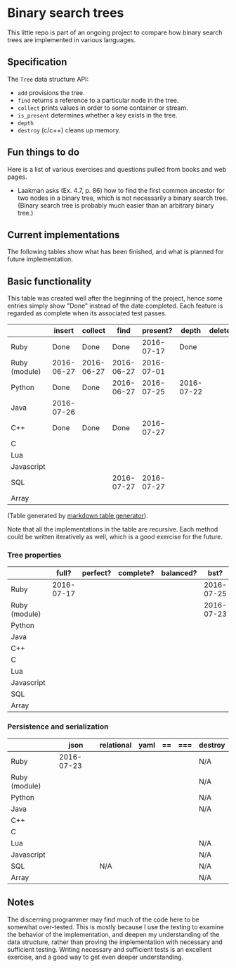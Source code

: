 # Binary search trees

This little repo is part of an ongoing project to compare
how binary search trees are implemented in various languages.


## Specification

The `Tree` data structure API:

* `add` provisions the tree.
* `find` returns a reference to a particular node in the tree.
* `collect` prints values in order to some container or stream.
* `is_present` determines whether a key exists in the tree.
* `depth`
* `destroy` (c/c++) cleans up memory.


## Fun things to do

Here is a list of various exercises and questions pulled from books and
web pages.

* Laakman asks (Ex. 4.7, p. 86) how to find the first common ancestor for
two nodes in a binary tree, which is not necessarily a binary search
tree. (Binary search tree is probably much easier than an arbitrary
binary tree.)


## Current implementations

The following tables show what has been finished, and what is planned
for future implementation.

## Basic functionality

This table was created well after the beginning of the project, hence some
entries simply show "Done" instead of the date completed. Each feature is
regarded as complete when its associated test passes.

|               | insert     | collect    | find       | present?   | depth      | delete  | maximum    | minimum    |
|---            |---         |---         |---         |---         |---         |---      |---         |---         |
| Ruby          | Done       | Done       | Done       | 2016-07-17 | Done       |         | 2016-07-05 | 2016-07-05 |
| Ruby (module) | 2016-06-27 | 2016-06-27 | 2016-06-27 | 2016-07-01 |            |         | 2016-06-28 | 2016-06-28 |
| Python        | Done       | Done       | 2016-06-27 | 2016-07-25 | 2016-07-22 |         | 2016-07-17 | 2016-07-17 |
| Java          | 2016-07-26 |            |            |            |            |         |            |            |
| C++           | Done       | Done       | Done       | 2016-07-27 |            |         | 2016-07-26 | 2016-07-26 |
| C             |            |            |            |            |            |         |            |            |
| Lua           |            |            |            |            |            |         |            |            |
| Javascript    |            |            |            |            |            |         |            |            |
| SQL           |            |            | 2016-07-27 | 2016-07-27 |            |         | 2016-07-28 | 2016-07-28 |
| Array         |            |            |            |            |            |         |            |            |


(Table generated by [markdown table generator](http://www.tablesgenerator.com/markdown_tables)).

Note that all the implementations in the table are recursive. Each method could
be written iteratively as well, which is a good exercise for the future.

### Tree properties

|               | full?      | perfect? | complete? | balanced? | bst?       | size       | successor | predecessor |
|---------------|-------     |----------|-----------|-----------|---         |---         |---        |---          |
| Ruby          | 2016-07-17 |          |           |           | 2016-07-25 | Done       |           |             |
| Ruby (module) |            |          |           |           | 2016-07-23 | 2016-07-23 |           |             |
| Python        |            |          |           |           |            |            |           |             |
| Java          |            |          |           |           |            |            |           |             |
| C++           |            |          |           |           |            |            |           |             |
| C             |            |          |           |           |            |            |           |             |
| Lua           |            |          |           |           |            |            |           |             |
| Javascript    |            |          |           |           |            |            |           |             |
| SQL           |            |          |           |           |            |            |           |             |
| Array         |            |          |           |           |            |            |           |             |


### Persistence and serialization

|               | json       | relational | yaml       | ==     | ===  | destroy |
|---            |---         |---         |---         |---     |---   |---      |
| Ruby          | 2016-07-23 |            |            |        |      | N/A     |
| Ruby (module) |            |            |            |        |      | N/A     |
| Python        |            |            |            |        |      | N/A     |
| Java          |            |            |            |        |      | N/A     |
| C++           |            |            |            |        |      |         |
| C             |            |            |            |        |      |         |
| Lua           |            |            |            |        |      | N/A     |
| Javascript    |            |            |            |        |      | N/A     |
| SQL           |            | N/A        |            |        |      | N/A     |
| Array         |            |            |            |        |      | N/A     |


## Notes

The discerning programmer may find much of the code here to be somewhat
over-tested. This is mostly because I use the testing to examine the
behavior of the implementation, and deepen my understanding of the data
structure, rather than proving the implementation with necessary and
sufficient testing. Writing necessary and sufficient tests is an
excellent exercise, and a good way to get even deeper understanding.
